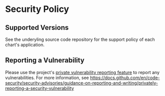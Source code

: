 # Security Policy

## Supported Versions

See the underyling source code repository for the support policy of each chart's application.

## Reporting a Vulnerability

Please use the project's [private vulnerability reporting feature](https://github.com/miracum/charts/security/advisories)
to report any vulnerabilities. For more information, see <https://docs.github.com/en/code-security/security-advisories/guidance-on-reporting-and-writing/privately-reporting-a-security-vulnerability>
